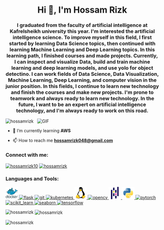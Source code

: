 <h1 align="center">Hi 👋, I'm Hossam Rizk</h1>
<h3 align="center">I graduated from the faculty of artificial intelligence at Kafrelsheikh university this year. I'm interested the artificial intelligence science. To improve myself in this field, I first started by learning Data Science topics, then continued with learning Machine Learning and Deep Learning topics. In this learning path, I finished courses and made projects. Currently, I can inspect and visualize Data, build and train machine learning and deep learning models, and use yolo for object detectino. I can work fields of Data Science, Data Visualization, Machine Learning, Deep Learning, and computer vision in the junior position. In this fields, I continue to learn new technology and finish the courses and make new projects. I'm prone to teamwork and always ready to learn new technology. In the future, I want to be an expert on artificial intelligence technology, and I'm always ready to work on this road.</h3>

<img src="https://media.giphy.com/media/v1.Y2lkPTc5MGI3NjExdXp1MGR0OGpyeW0xaHh6dDE3d2RhOGVrcGpoZTdlZmdsampjYzNweCZlcD12MV9pbnRlcm5hbF9naWZfYnlfaWQmY3Q9Zw/kz6cm1kKle2MYkHtJF/giphy.gif" alt="GIF" width="400" align="right" />


<p align="left"> <img src="https://komarev.com/ghpvc/?username=hossamrizk&label=Profile%20views&color=0e75b6&style=flat" alt="hossamrizk" /> </p>

- 🌱 I’m currently learning **AWS**

- 📫 How to reach me **hossamrizk048@gmail.com** 

<h3 align="left">Connect with me:</h3>
<p align="left">
<a href="https://linkedin.com/in/hossamrizk10" target="blank"><img align="center" src="https://raw.githubusercontent.com/rahuldkjain/github-profile-readme-generator/master/src/images/icons/Social/linked-in-alt.svg" alt="hossamrizk10" height="30" width="40" /></a>
<a href="https://kaggle.com/hossamrizk" target="blank"><img align="center" src="https://raw.githubusercontent.com/rahuldkjain/github-profile-readme-generator/master/src/images/icons/Social/kaggle.svg" alt="hossamrizk" height="30" width="40" /></a>
</p>


</p>

<h3 align="left">Languages and Tools:</h3>
<p align="left"> <a href="https://www.docker.com/" target="_blank" rel="noreferrer"> <img src="https://raw.githubusercontent.com/devicons/devicon/master/icons/docker/docker-original-wordmark.svg" alt="docker" width="40" height="40"/> </a> <a href="https://flask.palletsprojects.com/" target="_blank" rel="noreferrer"> <img src="https://www.vectorlogo.zone/logos/pocoo_flask/pocoo_flask-icon.svg" alt="flask" width="40" height="40"/> </a> <a href="https://git-scm.com/" target="_blank" rel="noreferrer"> <img src="https://www.vectorlogo.zone/logos/git-scm/git-scm-icon.svg" alt="git" width="40" height="40"/> </a> <a href="https://kubernetes.io" target="_blank" rel="noreferrer"> <img src="https://www.vectorlogo.zone/logos/kubernetes/kubernetes-icon.svg" alt="kubernetes" width="40" height="40"/> </a> <a href="https://www.linux.org/" target="_blank" rel="noreferrer"> <img src="https://raw.githubusercontent.com/devicons/devicon/master/icons/linux/linux-original.svg" alt="linux" width="40" height="40"/> </a> <a href="https://opencv.org/" target="_blank" rel="noreferrer"> <img src="https://www.vectorlogo.zone/logos/opencv/opencv-icon.svg" alt="opencv" width="40" height="40"/> </a> <a href="https://pandas.pydata.org/" target="_blank" rel="noreferrer"> <img src="https://raw.githubusercontent.com/devicons/devicon/2ae2a900d2f041da66e950e4d48052658d850630/icons/pandas/pandas-original.svg" alt="pandas" width="40" height="40"/> </a> <a href="https://www.python.org" target="_blank" rel="noreferrer"> <img src="https://raw.githubusercontent.com/devicons/devicon/master/icons/python/python-original.svg" alt="python" width="40" height="40"/> </a> <a href="https://pytorch.org/" target="_blank" rel="noreferrer"> <img src="https://www.vectorlogo.zone/logos/pytorch/pytorch-icon.svg" alt="pytorch" width="40" height="40"/> </a> <a href="https://scikit-learn.org/" target="_blank" rel="noreferrer"> <img src="https://upload.wikimedia.org/wikipedia/commons/0/05/Scikit_learn_logo_small.svg" alt="scikit_learn" width="40" height="40"/> </a> <a href="https://seaborn.pydata.org/" target="_blank" rel="noreferrer"> <img src="https://seaborn.pydata.org/_images/logo-mark-lightbg.svg" alt="seaborn" width="40" height="40"/> </a> <a href="https://www.tensorflow.org" target="_blank" rel="noreferrer"> <img src="https://www.vectorlogo.zone/logos/tensorflow/tensorflow-icon.svg" alt="tensorflow" width="40" height="40"/> </a> </p>

<p><img align="left" src="https://github-readme-stats.vercel.app/api/top-langs?username=hossamrizk&show_icons=true&locale=en&layout=compact" alt="hossamrizk" /></p>

<p>&nbsp;<img align="center" src="https://github-readme-stats.vercel.app/api?username=hossamrizk&show_icons=true&locale=en" alt="hossamrizk" /></p>

<p><img align="center" src="https://github-readme-streak-stats.herokuapp.com/?user=hossamrizk&" alt="hossamrizk" /></p>
